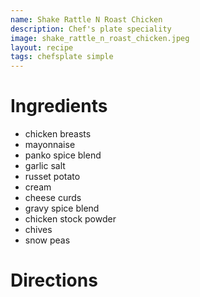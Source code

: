 ```yaml
---
name: Shake Rattle N Roast Chicken
description: Chef's plate speciality
image: shake_rattle_n_roast_chicken.jpeg
layout: recipe
tags: chefsplate simple
---
```


# Ingredients

* chicken breasts
* mayonnaise
* panko spice blend
* garlic salt
* russet potato
* cream
* cheese curds
* gravy spice blend
* chicken stock powder
* chives
* snow peas

# Directions


